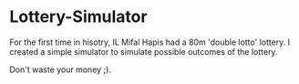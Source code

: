 # Lottery-Simulator
For the first time in hisotry, IL Mifal Hapis had a 80m 'double lotto' lottery.
I created a simple simulator to simulate possible outcomes of the lottery.

Don't waste your money ;).
